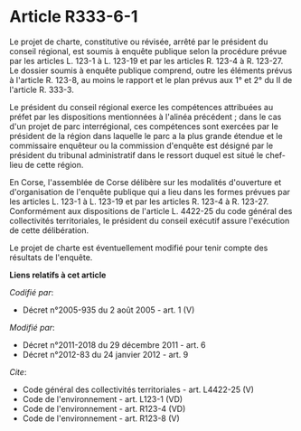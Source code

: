 # Article R333-6-1

Le projet de charte, constitutive ou révisée, arrêté par le président du conseil régional, est soumis à enquête publique
selon la procédure prévue par les articles L. 123-1 à L. 123-19 et par les articles R. 123-4 à R. 123-27. Le dossier soumis à
enquête publique comprend, outre les éléments prévus à l'article R. 123-8, au moins le rapport et le plan prévus aux 1° et 2°
du II de l'article R. 333-3. 

Le président du conseil régional exerce les compétences attribuées au préfet par les dispositions mentionnées à l'alinéa
précédent ; dans le cas d'un projet de parc interrégional, ces compétences sont exercées par le président de la région dans
laquelle le parc a la plus grande étendue et le commissaire enquêteur ou la commission d'enquête est désigné par le président
du tribunal administratif dans le ressort duquel est situé le chef-lieu de cette région. 

En Corse, l'assemblée de Corse délibère sur les modalités d'ouverture et d'organisation de l'enquête publique qui a lieu dans
les formes prévues par les articles L. 123-1 à L. 123-19 et par les articles R. 123-4 à R. 123-27. Conformément aux
dispositions de l'article L. 4422-25 du code général des collectivités territoriales, le président du conseil exécutif assure
l'exécution de cette délibération. 

Le projet de charte est éventuellement modifié pour tenir compte des résultats de l'enquête.

**Liens relatifs à cet article**

_Codifié par_:

  - Décret n°2005-935 du 2 août 2005 - art. 1 (V)

_Modifié par_:

  - Décret n°2011-2018 du 29 décembre 2011 - art. 6
  - Décret n°2012-83 du 24 janvier 2012 - art. 9

_Cite_:

  - Code général des collectivités territoriales - art. L4422-25 (V)
  - Code de l'environnement - art. L123-1 (VD)
  - Code de l'environnement - art. R123-4 (VD)
  - Code de l'environnement - art. R123-8 (V)
